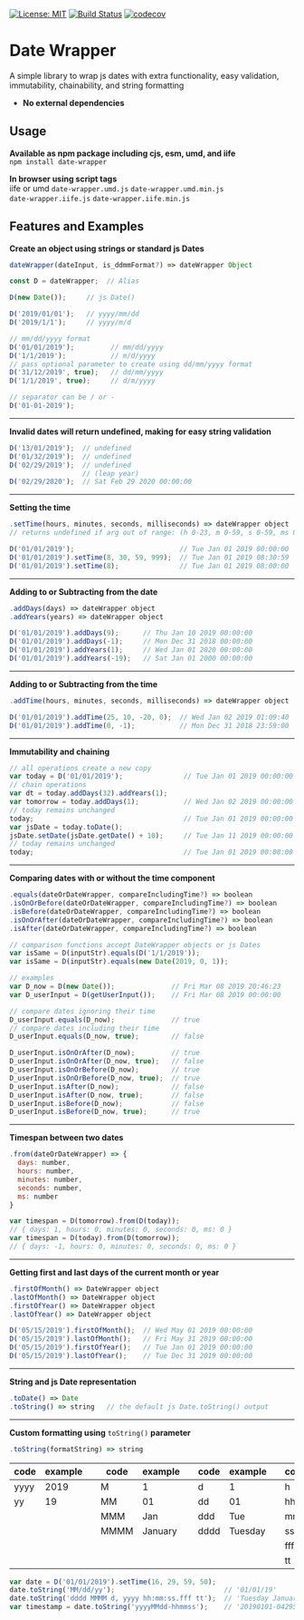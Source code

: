 
[![License: MIT](https://img.shields.io/badge/License-MIT-yellow.svg)](https://opensource.org/licenses/MIT)
[![Build Status](https://travis-ci.org/sayelr/date-wrapper.svg?branch=master)](https://travis-ci.org/sayelr/date-wrapper)
[![codecov](https://codecov.io/gh/sayelr/date-wrapper/branch/master/graph/badge.svg)](https://codecov.io/gh/sayelr/date-wrapper)

# Date Wrapper
A simple library to wrap js dates with extra functionality, easy validation, immutability, chainability, and string formatting 
- **No external dependencies**  

## Usage
**Available as npm package including cjs, esm, umd, and iife**  
```npm install date-wrapper```  

**In browser using script tags**  
iife or umd
```date-wrapper.umd.js```  ```date-wrapper.umd.min.js```     
```date-wrapper.iife.js``` ```date-wrapper.iife.min.js```  

## Features and Examples
**Create an object using strings or standard js Dates**
```javascript
dateWrapper(dateInput, is_ddmmFormat?) => dateWrapper Object
```
```javascript
const D = dateWrapper;  // Alias

D(new Date());     // js Date()

D('2019/01/01');   // yyyy/mm/dd
D('2019/1/1');     // yyyy/m/d

// mm/dd/yyyy format
D('01/01/2019');         // mm/dd/yyyy
D('1/1/2019');           // m/d/yyyy
// pass optional parameter to create using dd/mm/yyyy format
D('31/12/2019', true);   // dd/mm/yyyy
D('1/1/2019', true);     // d/m/yyyy

// separator can be / or -
D('01-01-2019');
```
---
**Invalid dates will return undefined, making for easy string validation**
```javascript
D('13/01/2019');  // undefined       
D('01/32/2019');  // undefined
D('02/29/2019');  // undefined
                  // (leap year)
D('02/29/2020');  // Sat Feb 29 2020 00:00:00
```
---
**Setting the time**
```javascript
.setTime(hours, minutes, seconds, milliseconds) => dateWrapper object 
// returns undefined if arg out of range: (h 0-23, m 0-59, s 0-59, ms 0-999)
```
```javascript
D('01/01/2019');                          // Tue Jan 01 2019 00:00:00              
D('01/01/2019').setTime(8, 30, 59, 999);  // Tue Jan 01 2019 08:30:59
D('01/01/2019').setTime(8);               // Tue Jan 01 2019 08:00:00
```
---
**Adding to or Subtracting from the date**
```javascript
.addDays(days) => dateWrapper object
.addYears(years) => dateWrapper object
```
```javascript
D('01/01/2019').addDays(9);      // Thu Jan 10 2019 00:00:00
D('01/01/2019').addDays(-1);     // Mon Dec 31 2018 00:00:00
D('01/01/2019').addYears(1);     // Wed Jan 01 2020 00:00:00
D('01/01/2019').addYears(-19);   // Sat Jan 01 2000 00:00:00
```
---

**Adding to or Subtracting from the time**
```javascript
.addTime(hours, minutes, seconds, milliseconds) => dateWrapper object
```
```javascript
D('01/01/2019').addTime(25, 10, -20, 0);  // Wed Jan 02 2019 01:09:40
D('01/01/2019').addTime(0, -1);           // Mon Dec 31 2018 23:59:00
```
---

**Immutability and chaining**
```javascript
// all operations create a new copy
var today = D('01/01/2019');               // Tue Jan 01 2019 00:00:00
// chain operations
var dt = today.addDays(32).addYears(1);
var tomorrow = today.addDays(1);           // Wed Jan 02 2019 00:00:00
// today remains unchanged
today;                                     // Tue Jan 01 2019 00:00:00
var jsDate = today.toDate();               
jsDate.setDate(jsDate.getDate() + 10);     // Tue Jan 11 2019 00:00:00
// today remains unchanged
today;                                     // Tue Jan 01 2019 00:00:00
```
---

**Comparing dates with or without the time component**
```javascript
.equals(dateOrDateWrapper, compareIncludingTime?) => boolean
.isOnOrBefore(dateOrDateWrapper, compareIncludingTime?) => boolean
.isBefore(dateOrDateWrapper, compareIncludingTime?) => boolean
.isOnOrAfter(dateOrDateWrapper, compareIncludingTime?) => boolean
.isAfter(dateOrDateWrapper, compareIncludingTime?) => boolean
```
```javascript
// comparison functions accept DateWrapper objects or js Dates
var isSame = D(inputStr).equals(D('1/1/2019'));
var isSame = D(inputStr).equals(new Date(2019, 0, 1));

// examples
var D_now = D(new Date());              // Fri Mar 08 2019 20:46:23
var D_userInput = D(getUserInput());    // Fri Mar 08 2019 00:00:00              

// compare dates ignoring their time
D_userInput.equals(D_now);              // true
// compare dates including their time
D_userInput.equals(D_now, true);        // false

D_userInput.isOnOrAfter(D_now);         // true
D_userInput.isOnOrAfter(D_now, true);   // false
D_userInput.isOnOrBefore(D_now);        // true
D_userInput.isOnOrBefore(D_now, true);  // true
D_userInput.isAfter(D_now);             // false
D_userInput.isAfter(D_now, true);       // false
D_userInput.isBefore(D_now);            // false
D_userInput.isBefore(D_now, true);      // true
```
---

**Timespan between two dates**
```javascript
.from(dateOrDateWrapper) => { 
  days: number, 
  hours: number, 
  minutes: number, 
  seconds: number, 
  ms: number 
}
```
```javascript
var timespan = D(tomorrow).from(D(today));  
// { days: 1, hours: 0, minutes: 0, seconds: 0, ms: 0 }
var timespan = D(today).from(D(tomorrow));  
// { days: -1, hours: 0, minutes: 0, seconds: 0, ms: 0 }
```

---
**Getting first and last days of the current month or year**
```javascript
.firstOfMonth() => DateWrapper object
.lastOfMonth() => DateWrapper object
.firstOfYear() => DateWrapper object
.lastOfYear() => DateWrapper object
```
```javascript
D('05/15/2019').firstOfMonth();  // Wed May 01 2019 00:00:00
D('05/15/2019').lastOfMonth();   // Fri May 31 2019 00:00:00
D('05/15/2019').firstOfYear();   // Tue Jan 01 2019 00:00:00
D('05/15/2019').lastOfYear();    // Tue Dec 31 2019 00:00:00
```
---

**String and js Date representation**
```javascript
.toDate() => Date
.toString() => string   // the default js Date.toString() output
```
---

**Custom formatting using** ```toString()``` **parameter**
```javascript
.toString(formatString) => string
```

|code| example | |code| example | |code| example | |code| example |
|----|---------|-|----|---------|-|----|---------|-|----|---------|
|yyyy|2019     | |M   |1        | |d   |1        | |h   |4        |
|yy  |19       | |MM  |01       | |dd  |01       | |hh  |04       |
|    |         | |MMM |Jan      | |ddd |Tue      | |mm  |29       |
|    |         | |MMMM|January  | |dddd|Tuesday  | |ss  |59       |
|    |         | |    |         | |    |         | |fff |050      | 
|    |         | |    |         | |    |         | |tt  |PM       |
```javascript
var date = D('01/01/2019').setTime(16, 29, 59, 50);
date.toString('MM/dd/yy');                           // '01/01/19'
date.toString('dddd MMMM d, yyyy hh:mm:ss.fff tt');  // 'Tuesday January 1, 2019 04:29:59.050 PM'
var timestamp = date.toString('yyyyMMdd-hhmmss');    // '20190101-042959'
```
